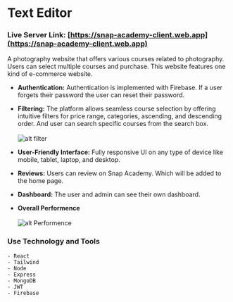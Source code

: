 # Text Editor

### Live Server Link: [https://snap-academy-client.web.app](https://snap-academy-client.web.app)

A photography website that offers various courses related to photography. Users can select multiple courses and purchase. This website features one kind of e-commerce website.

* **Authentication:** Authentication is implemented with Firebase. If a user forgets their password the user can reset their password.

* **Filtering:** The platform allows seamless course selection by offering intuitive filters for price range, categories, ascending, and descending order. And user can search specific courses from the search box. <br> <br> ![alt filter](https://i.ibb.co/9vrpcWn/search.png)

* **User-Friendly Interface:** Fully responsive UI on any type of device like mobile, tablet, laptop, and desktop.

* **Reviews:** Users can review on Snap Academy. Which will be added to the home page.
  
* **Dashboard:** The user and admin can see their own dashboard.

* **Overall Performence** <br> <br> ![alt Performence](https://i.ibb.co/6BScytG/400101098-1712350299286079-8646985516422064813-n.png)

### Use Technology and Tools
    - React
    - Tailwind
    - Node
    - Express
    - MongoDB
    - JWT
    - Firebase
